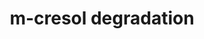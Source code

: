 ---
annotations:
- type: Pathway Ontology
  value: classic metabolic pathway
authors:
- J.Heckman
- MaintBot
- Egonw
- Jmelius
description: ''
last-edited: 2016-09-25
organisms:
- Saccharomyces cerevisiae
redirect_from:
- /index.php/Pathway:WP172
- /instance/WP172
schema-jsonld:
- '@context': https://schema.org/
  '@id': https://wikipathways.github.io/pathways/WP172.html
  '@type': Dataset
  creator:
    '@type': Organization
    name: WikiPathways
  description: ''
  keywords:
  - AAD15
  - AAD4
  - NADPH
  - AAD10
  - AAD14
  - NADH
  - 3-hydroxybenzyl alcohol
  - AAD6
  - AAD3
  - 3-Cresol
  license: CC0
  name: m-cresol degradation
seo: CreativeWork
title: m-cresol degradation
wpid: WP172
---